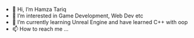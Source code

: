 - 👋 Hi, I’m Hamza Tariq
- 👀 I’m interested in Game Development, Web Dev etc
- 🌱 I’m currently learning Unreal Engine and have learned C++ with oop
- 📫 How to reach me ...

<!---
hamzabu004/hamzabu004 is a ✨ special ✨ repository because its `README.md` (this file) appears on your GitHub profile.
You can click the Preview link to take a look at your changes.
--->
